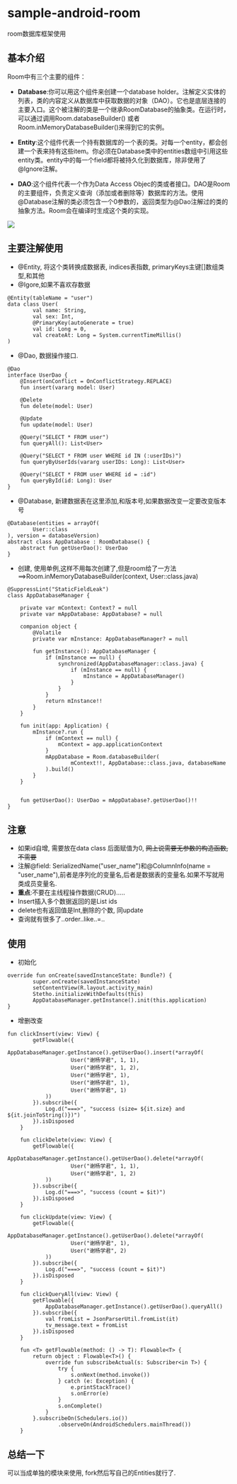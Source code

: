 # sample-android-room
room数据库框架使用

## 基本介绍

Room中有三个主要的组件：

- **Database**:你可以用这个组件来创建一个database holder。注解定义实体的列表，类的内容定义从数据库中获取数据的对象（DAO）。它也是底层连接的主要入口。这个被注解的类是一个继承RoomDatabase的抽象类。在运行时，可以通过调用Room.databaseBuilder() 或者 Room.inMemoryDatabaseBuilder()来得到它的实例。

- **Entity**:这个组件代表一个持有数据库的一个表的类。对每一个entity，都会创建一个表来持有这些item。你必须在Database类中的entities数组中引用这些entity类。entity中的每一个field都将被持久化到数据库，除非使用了@Ignore注解。
- **DAO**:这个组件代表一个作为Data Access Objec的类或者接口。DAO是Room的主要组件，负责定义查询（添加或者删除等）数据库的方法。使用@Database注解的类必须包含一个0参数的，返回类型为@Dao注解过的类的抽象方法。Room会在编译时生成这个类的实现。

![](room_architecture.png)

## 主要注解使用

- @Entity, 将这个类转换成数据表, indices表指数, primaryKeys主键[]数组类型,和其他
- @Igore,如果不喜欢存数据

```
@Entity(tableName = "user")
data class User(
        val name: String,
        val sex: Int,
        @PrimaryKey(autoGenerate = true)
        val id: Long = 0,
        val createAt: Long = System.currentTimeMillis()
)
```

- @Dao, 数据操作接口.

```
@Dao
interface UserDao {
    @Insert(onConflict = OnConflictStrategy.REPLACE)
    fun insert(vararg model: User)

    @Delete
    fun delete(model: User)

    @Update
    fun update(model: User)

    @Query("SELECT * FROM user")
    fun queryAll(): List<User>

    @Query("SELECT * FROM user WHERE id IN (:userIDs)")
    fun queryByUserIds(vararg userIDs: Long): List<User>

    @Query("SELECT * FROM user WHERE id = :id")
    fun queryById(id: Long): User
}
```

- @Database, 新建数据表在这里添加,和版本号,如果数据改变一定要改变版本号

```
@Database(entities = arrayOf(
        User::class
), version = databaseVersion)
abstract class AppDatabase : RoomDatabase() {
    abstract fun getUserDao(): UserDao
}
```

- 创建, 使用单例,这样不用每次创建了,但是room给了一方法==>Room.inMemoryDatabaseBuilder(context, User::class.java)

```
@SuppressLint("StaticFieldLeak")
class AppDatabaseManager {

    private var mContext: Context? = null
    private var mAppDatabase: AppDatabase? = null

    companion object {
        @Volatile
        private var mInstance: AppDatabaseManager? = null

        fun getInstance(): AppDatabaseManager {
            if (mInstance == null) {
                synchronized(AppDatabaseManager::class.java) {
                    if (mInstance == null) {
                        mInstance = AppDatabaseManager()
                    }
                }
            }
            return mInstance!!
        }
    }

    fun init(app: Application) {
        mInstance?.run {
            if (mContext == null) {
                mContext = app.applicationContext
            }
            mAppDatabase = Room.databaseBuilder(
                    mContext!!, AppDatabase::class.java, databaseName
            ).build()
        }
    }


    fun getUserDao(): UserDao = mAppDatabase?.getUserDao()!!
}
```

## 注意

- 如果id自增, 需要放在data class 后面赋值为0, ~~网上说需要无参数的构造函数,不需要~~
- 注解@field: SerializedName("user_name")和@ColumnInfo(name = "user_name"),前者是序列化的变量名,后者是数据表的变量名.如果不写就用类成员变量名.
- **重点**:不要在主线程操作数据(CRUD).....
- Insert插入多个数据返回的是List<Long> ids
- delete也有返回值是Int,删除的个数, 同update
- 查询就有很多了..order..like..=..

## 使用

- 初始化

```
override fun onCreate(savedInstanceState: Bundle?) {
        super.onCreate(savedInstanceState)
        setContentView(R.layout.activity_main)
        Stetho.initializeWithDefaults(this)
        AppDatabaseManager.getInstance().init(this.application)
}
```

- 增删改查

```
fun clickInsert(view: View) {
        getFlowable({
            AppDatabaseManager.getInstance().getUserDao().insert(*arrayOf(
                    User("谢杨学君", 1, 1),
                    User("谢杨学君", 1, 2),
                    User("谢杨学君", 1),
                    User("谢杨学君", 1),
                    User("谢杨学君", 1)
            ))
        }).subscribe({
            Log.d("===>", "success (size= ${it.size} and ${it.joinToString()})")
        }).isDisposed
    }

    fun clickDelete(view: View) {
        getFlowable({
            AppDatabaseManager.getInstance().getUserDao().delete(*arrayOf(
                    User("谢杨学君", 1, 1),
                    User("谢杨学君", 1, 2)
            ))
        }).subscribe({
            Log.d("===>", "success (count = $it)")
        }).isDisposed
    }

    fun clickUpdate(view: View) {
        getFlowable({
            AppDatabaseManager.getInstance().getUserDao().delete(*arrayOf(
                    User("谢杨学君", 1),
                    User("谢杨学君", 2)
            ))
        }).subscribe({
            Log.d("===>", "success (count = $it)")
        }).isDisposed
    }

    fun clickQueryAll(view: View) {
        getFlowable({
            AppDatabaseManager.getInstance().getUserDao().queryAll()
        }).subscribe({
            val fromList = JsonParserUtil.fromList(it)
            tv_message.text = fromList
        }).isDisposed
    }

    fun <T> getFlowable(method: () -> T): Flowable<T> {
        return object : Flowable<T>() {
            override fun subscribeActual(s: Subscriber<in T>) {
                try {
                    s.onNext(method.invoke())
                } catch (e: Exception) {
                    e.printStackTrace()
                    s.onError(e)
                }
                s.onComplete()
            }
        }.subscribeOn(Schedulers.io())
                .observeOn(AndroidSchedulers.mainThread())
    }
```



## 总结一下

可以当成单独的模块来使用, fork然后写自己的Entities就行了.